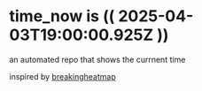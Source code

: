 # time_now is (( 2025-04-03T19:00:00.925Z ))

an automated repo that shows the currnent time

inspired by [breakingheatmap](https://github.com/breakingheatmap/breakingheatmap)